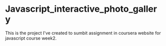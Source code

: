 # Javascript_interactive_photo_gallery
 This is the project I've created to sumbit assignment in coursera website for javascript course week2.
